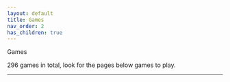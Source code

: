 ```yaml
---
layout: default
title: Games
nav_order: 2
has_children: true
---
```


Games

296 games in total, look for the pages below games to play.

---